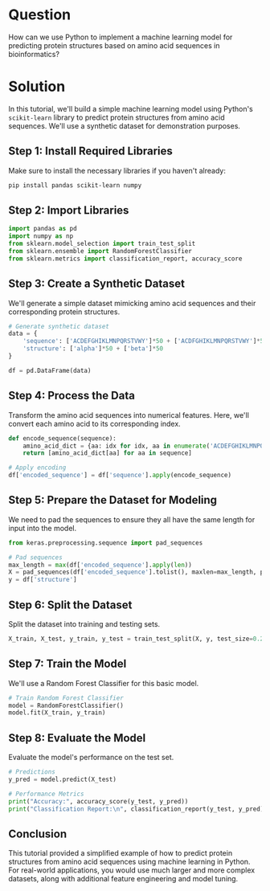 # Question
How can we use Python to implement a machine learning model for predicting protein structures based on amino acid sequences in bioinformatics?

# Solution

In this tutorial, we'll build a simple machine learning model using Python's `scikit-learn` library to predict protein structures from amino acid sequences. We'll use a synthetic dataset for demonstration purposes.

## Step 1: Install Required Libraries
Make sure to install the necessary libraries if you haven't already:

```bash
pip install pandas scikit-learn numpy
```

## Step 2: Import Libraries

```python
import pandas as pd
import numpy as np
from sklearn.model_selection import train_test_split
from sklearn.ensemble import RandomForestClassifier
from sklearn.metrics import classification_report, accuracy_score
```

## Step 3: Create a Synthetic Dataset

We'll generate a simple dataset mimicking amino acid sequences and their corresponding protein structures.

```python
# Generate synthetic dataset
data = {
    'sequence': ['ACDEFGHIKLMNPQRSTVWY']*50 + ['ACDFGHIKLMNPQRSTVWY']*50,
    'structure': ['alpha']*50 + ['beta']*50
}

df = pd.DataFrame(data)
```

## Step 4: Process the Data

Transform the amino acid sequences into numerical features. Here, we'll convert each amino acid to its corresponding index.

```python
def encode_sequence(sequence):
    amino_acid_dict = {aa: idx for idx, aa in enumerate('ACDEFGHIKLMNPQRSTVWY')}
    return [amino_acid_dict[aa] for aa in sequence]

# Apply encoding
df['encoded_sequence'] = df['sequence'].apply(encode_sequence)
```

## Step 5: Prepare the Dataset for Modeling

We need to pad the sequences to ensure they all have the same length for input into the model.

```python
from keras.preprocessing.sequence import pad_sequences

# Pad sequences
max_length = max(df['encoded_sequence'].apply(len))
X = pad_sequences(df['encoded_sequence'].tolist(), maxlen=max_length, padding='post')
y = df['structure']
```

## Step 6: Split the Dataset

Split the dataset into training and testing sets.

```python
X_train, X_test, y_train, y_test = train_test_split(X, y, test_size=0.2, random_state=42)
```

## Step 7: Train the Model

We'll use a Random Forest Classifier for this basic model.

```python
# Train Random Forest Classifier
model = RandomForestClassifier()
model.fit(X_train, y_train)
```

## Step 8: Evaluate the Model

Evaluate the model's performance on the test set.

```python
# Predictions
y_pred = model.predict(X_test)

# Performance Metrics
print("Accuracy:", accuracy_score(y_test, y_pred))
print("Classification Report:\n", classification_report(y_test, y_pred))
```

## Conclusion

This tutorial provided a simplified example of how to predict protein structures from amino acid sequences using machine learning in Python. For real-world applications, you would use much larger and more complex datasets, along with additional feature engineering and model tuning.